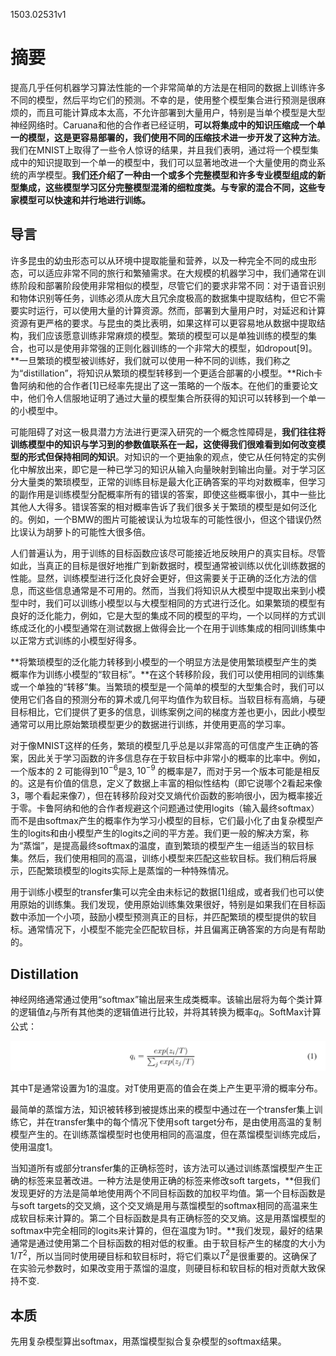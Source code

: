 1503.02531v1

# 摘要

提高几乎任何机器学习算法性能的一个非常简单的方法是在相同的数据上训练许多不同的模型，然后平均它们的预测。不幸的是，使用整个模型集合进行预测是很麻烦的，而且可能计算成本太高，不允许部署到大量用户，特别是当单个模型是大型神经网络时。Caruana和他的合作者已经证明，**可以将集成中的知识压缩成一个单一的模型，这是更容易部署的，我们使用不同的压缩技术进一步开发了这种方法**。我们在MNIST上取得了一些令人惊讶的结果，并且我们表明，通过将一个模型集成中的知识提取到一个单一的模型中，我们可以显著地改进一个大量使用的商业系统的声学模型。**我们还介绍了一种由一个或多个完整模型和许多专业模型组成的新型集成，这些模型学习区分完整模型混淆的细粒度类。与专家的混合不同，这些专家模型可以快速和并行地进行训练。**

## 导言

许多昆虫的幼虫形态可以从环境中提取能量和营养，以及一种完全不同的成虫形态，可以适应非常不同的旅行和繁殖需求。在大规模的机器学习中，我们通常在训练阶段和部署阶段使用非常相似的模型，尽管它们的要求非常不同：对于语音识别和物体识别等任务，训练必须从庞大且冗余度极高的数据集中提取结构，但它不需要实时运行，可以使用大量的计算资源。然而，部署到大量用户时，对延迟和计算资源有更严格的要求。与昆虫的类比表明，如果这样可以更容易地从数据中提取结构，我们应该愿意训练非常麻烦的模型。繁琐的模型可以是单独训练的模型的集合，也可以是使用非常强的正则化器训练的一个非常大的模型，如dropout[9]。**一旦繁琐的模型被训练好，我们就可以使用一种不同的训练，我们称之为“distillation”，将知识从繁琐的模型转移到一个更适合部署的小模型。**Rich卡鲁阿纳和他的合作者[1]已经率先提出了这一策略的一个版本。在他们的重要论文中，他们令人信服地证明了通过大量的模型集合所获得的知识可以转移到一个单一的小模型中。

可能阻碍了对这一极具潜力方法进行更深入研究的一个概念性障碍是，**我们往往将训练模型中的知识与学习到的参数值联系在一起，这使得我们很难看到如何改变模型的形式但保持相同的知识**。对知识的一个更抽象的观点，使它从任何特定的实例化中解放出来，即它是一种已学习的知识从输入向量映射到输出向量。对于学习区分大量类的繁琐模型，正常的训练目标是最大化正确答案的平均对数概率，但学习的副作用是训练模型分配概率所有的错误的答案，即使这些概率很小，其中一些比其他人大得多。错误答案的相对概率告诉了我们很多关于繁琐的模型是如何泛化的。例如，一个BMW的图片可能被误认为垃圾车的可能性很小，但这个错误仍然比误认为胡萝卜的可能性大很多倍。

人们普遍认为，用于训练的目标函数应该尽可能接近地反映用户的真实目标。尽管如此，当真正的目标是很好地推广到新数据时，模型通常被训练以优化训练数据的性能。显然，训练模型进行泛化良好会更好，但这需要关于正确的泛化方法的信息，而这些信息通常是不可用的。然而，当我们将知识从大模型中提取出来到小模型中时，我们可以训练小模型以与大模型相同的方式进行泛化。如果繁琐的模型有良好的泛化能力，例如，它是大型的集成不同的模型的平均，一个以同样的方式训练成泛化的小模型通常在测试数据上做得会比一个在用于训练集成的相同训练集中以正常方式训练的小模型好得多。

**将繁琐模型的泛化能力转移到小模型的一个明显方法是使用繁琐模型产生的类概率作为训练小模型的“软目标”。**在这个转移阶段，我们可以使用相同的训练集或一个单独的“转移”集。当繁琐的模型是一个简单的模型的大型集合时，我们可以使用它们各自的预测分布的算术或几何平均值作为软目标。当软目标有高熵，与硬目标相比，它们提供了更多的信息，训练案例之间的梯度方差也更小，因此小模型通常可以用比原始繁琐模型更少的数据进行训练，并使用更高的学习率。

对于像MNIST这样的任务，繁琐的模型几乎总是以非常高的可信度产生正确的答案，因此关于学习函数的许多信息存在于软目标中非常小的概率的比率中。例如，一个版本的 2 可能得到$10^{−6}$是3, $10^{−9}$ 的概率是7，而对于另一个版本可能是相反的。这是有价值的信息，定义了数据上丰富的相似性结构（即它说哪个2看起来像3，哪个看起来像7），但在转移阶段对交叉熵代价函数的影响很小，因为概率接近于零。卡鲁阿纳和他的合作者规避这个问题通过使用logits（输入最终softmax）而不是由softmax产生的概率作为学习小模型的目标，它们最小化了由复杂模型产生的logits和由小模型产生的logits之间的平方差。我们更一般的解决方案，称为“蒸馏”，是提高最终softmax的温度，直到繁琐的模型产生一组适当的软目标集。然后，我们使用相同的高温，训练小模型来匹配这些软目标。我们稍后将展示，匹配繁琐模型的logits实际上是蒸馏的一种特殊情况。

用于训练小模型的transfer集可以完全由未标记的数据[1]组成，或者我们也可以使用原始的训练集。我们发现，使用原始训练集效果很好，特别是如果我们在目标函数中添加一个小项，鼓励小模型预测真正的目标，并匹配繁琐的模型提供的软目标。通常情况下，小模型不能完全匹配软目标，并且偏离正确答案的方向是有帮助的。

## Distillation

神经网络通常通过使用“softmax”输出层来生成类概率。该输出层将为每个类计算的逻辑值$z_i$与所有其他类的逻辑值进行比较，并将其转换为概率$q_i$。SoftMax计算公式：

![image.png](Distilling+the+Knowledge+in+a+Neural+Network+a4d51fb7-586f-4bee-a293-f6bcfb41c843/image.png)

其中T是通常设置为1的温度。对T使用更高的值会在类上产生更平滑的概率分布。

最简单的蒸馏方法，知识被转移到被提炼出来的模型中通过在一个transfer集上训练它，并在transfer集中的每个情况下使用soft target分布，是由使用高温的复制模型产生的。在训练蒸馏模型时也使用相同的高温度，但在蒸馏模型训练完成后，使用温度1。

当知道所有或部分transfer集的正确标签时，该方法可以通过训练蒸馏模型产生正确的标签来显著改进。一种方法是使用正确的标签来修改soft targets，**但我们发现更好的方法是简单地使用两个不同目标函数的加权平均值。第一个目标函数是与soft targets的交叉熵，这个交叉熵是用与蒸馏模型的softmax相同的高温来生成软目标来计算的。第二个目标函数是具有正确标签的交叉熵。这是用蒸馏模型的softmax中完全相同的logits来计算的，但在温度为1时。**我们发现，最好的结果通常是通过使用第二个目标函数的相对低的权重。由于软目标产生的梯度的大小为$1/T^2$，所以当同时使用硬目标和软目标时，将它们乘以$T^2$是很重要的。这确保了在实验元参数时，如果改变用于蒸馏的温度，则硬目标和软目标的相对贡献大致保持不变.

## 本质

先用复杂模型算出softmax，用蒸馏模型拟合复杂模型的softmax结果。



